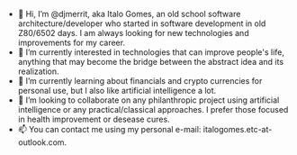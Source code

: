 - 👋 Hi, I’m @djmerrit, aka Italo Gomes, an old school software architecture/developer who started in software development in old Z80/6502 days. I am always looking for new technologies and improvements for my career.
- 👀 I’m currently interested in technologies that can improve people's life, anything that may become the bridge between the abstract idea and its realization.
- 🌱 I’m currently learning about financials and crypto currencies for personal use, but I also like artificial intelligence a lot.
- 💞️ I’m looking to collaborate on any philanthropic project using artificial intelligence or any practical/classical approaches. I prefer those focused in health improvement or desease cures.
- 📫 You can contact me using my personal e-mail: italogomes.etc-at-outlook.com.

<!---
djmerrit/djmerrit is a ✨ special ✨ repository because its `README.md` (this file) appears on your GitHub profile.
You can click the Preview link to take a look at your changes.
--->
